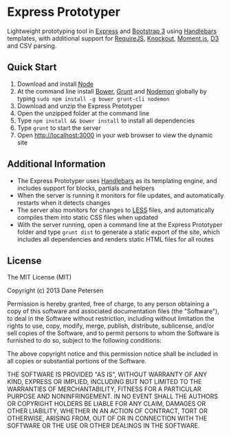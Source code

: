 # Express Prototyper

Lightweight prototyping tool in [Express](http://expressjs.com) and [Bootstrap 3](http://getbootstrap.com) using [Handlebars](http://handlebarsjs.com) templates, with additional support for [RequireJS](http://requirejs.org), [Knockout](http://knockoutjs.com), [Moment.js](http://momentjs.com), [D3](http://d3js.org) and CSV parsing.

## Quick Start

1. Download and install [Node](http://nodejs.org)
1. At the command line install [Bower](http://bower.io), [Grunt](http://gruntjs.com) and [Nodemon](https://github.com/remy/nodemon) globally by typing `sudo npm install -g bower grunt-cli nodemon`
1. Download and unzip the Express Prototyper
1. Open the unzipped folder at the command line
1. Type `npm install && bower install` to install all dependencies
1. Type `grunt` to start the server
1. Open [http://localhost:3000](http://localhost:3000) in your web browser to view the dynamic site

## Additional Information

* The Express Prototyper uses [Handlebars](http://handlebarsjs.com) as its templating engine, and includes support for blocks, partials and helpers
* When the server is running it monitors for file updates, and automatically restarts when it detects changes
* The server also monitors for changes to [LESS](http://lesscss.org) files, and automatically compiles them into static CSS files when updated
* With the server running, open a command line at the Express Prototyper folder and type `grunt dist` to generate a static export of the site, which includes all dependencies and renders static HTML files for all routes

## License

The MIT License (MIT)

Copyright (c) 2013 Dane Petersen

Permission is hereby granted, free of charge, to any person obtaining a copy
of this software and associated documentation files (the "Software"), to deal
in the Software without restriction, including without limitation the rights
to use, copy, modify, merge, publish, distribute, sublicense, and/or sell
copies of the Software, and to permit persons to whom the Software is
furnished to do so, subject to the following conditions:

The above copyright notice and this permission notice shall be included in
all copies or substantial portions of the Software.

THE SOFTWARE IS PROVIDED "AS IS", WITHOUT WARRANTY OF ANY KIND, EXPRESS OR
IMPLIED, INCLUDING BUT NOT LIMITED TO THE WARRANTIES OF MERCHANTABILITY,
FITNESS FOR A PARTICULAR PURPOSE AND NONINFRINGEMENT. IN NO EVENT SHALL THE
AUTHORS OR COPYRIGHT HOLDERS BE LIABLE FOR ANY CLAIM, DAMAGES OR OTHER
LIABILITY, WHETHER IN AN ACTION OF CONTRACT, TORT OR OTHERWISE, ARISING FROM,
OUT OF OR IN CONNECTION WITH THE SOFTWARE OR THE USE OR OTHER DEALINGS IN
THE SOFTWARE.
